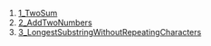 1. <a href="leetcode/1_TwoSum.md">1_TwoSum</a>
2. <a href="leetcode/2_AddTwoNumbers.md">2_AddTwoNumbers</a>
3. <a href="leetcode/3_LongestSubstringWithoutRepeatingCharacters.md">3_LongestSubstringWithoutRepeatingCharacters</a>
